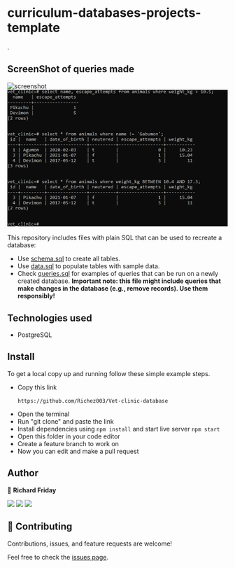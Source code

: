 # curriculum-databases-projects-template
.
## ScreenShot of queries made
![screenshot]('./images/Screeshot1.png)
![screenshot](./images/Screenshot2.png)


This repository includes files with plain SQL that can be used to recreate a database:

- Use [schema.sql](./schema.sql) to create all tables.
- Use [data.sql](./data.sql) to populate tables with sample data.
- Check [queries.sql](./queries.sql) for examples of queries that can be run on a newly created database. **Important note: this file might include queries that make changes in the database (e.g., remove records). Use them responsibly!**


## Technologies used

- PostgreSQL

## Install

To get a local copy up and running follow these simple example steps.
- Copy this link
  ```
  https://github.com/Richez003/Vet-clinic-database
- Open the terminal
- Run "git clone" and paste the link
- Install dependencies using `npm install` and start live server `npm start`
- Open this folder in your code editor
- Create a feature branch to work on
- Now you can edit and make a pull request

## Author

👤 **Richard Friday**

<p align="left">
<a href = "https://www.linkedin.com/in/richard-friday-54980718a/"><img src="https://img.icons8.com/fluent/48/000000/linkedin.png"/></a>
<a href = "https://twitter.com/richardfriday14"><img src="https://img.icons8.com/fluent/48/000000/twitter.png"/></a>
<a href = "https://github.com/Richez003"><img src="https://img.icons8.com/fluent/48/000000/github.png"/></a>
</p>

## 🤝 Contributing

Contributions, issues, and feature requests are welcome!

Feel free to check the [issues page](../../issues/).
